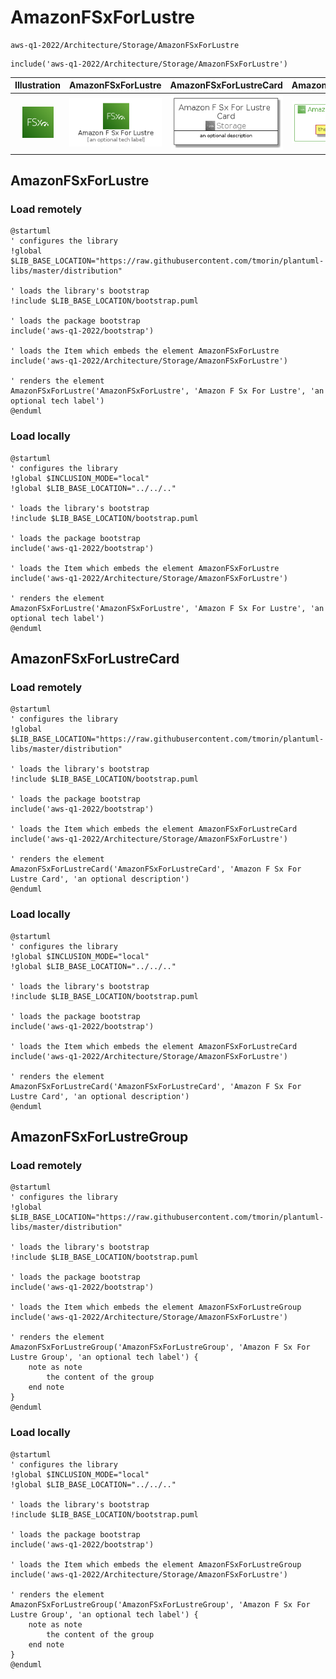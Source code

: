 # AmazonFSxForLustre


```text
aws-q1-2022/Architecture/Storage/AmazonFSxForLustre
```

```text
include('aws-q1-2022/Architecture/Storage/AmazonFSxForLustre')
```



| Illustration | AmazonFSxForLustre | AmazonFSxForLustreCard | AmazonFSxForLustreGroup |
| :---: | :---: | :---: | :---: |
| ![illustration for Illustration](../../../aws-q1-2022/Architecture/Storage/AmazonFSxForLustre.png) | ![illustration for AmazonFSxForLustre](../../../aws-q1-2022/Architecture/Storage/AmazonFSxForLustre.Local.png) | ![illustration for AmazonFSxForLustreCard](../../../aws-q1-2022/Architecture/Storage/AmazonFSxForLustreCard.Local.png) | ![illustration for AmazonFSxForLustreGroup](../../../aws-q1-2022/Architecture/Storage/AmazonFSxForLustreGroup.Local.png) |




## AmazonFSxForLustre

### Load remotely
```plantuml
@startuml
' configures the library
!global $LIB_BASE_LOCATION="https://raw.githubusercontent.com/tmorin/plantuml-libs/master/distribution"

' loads the library's bootstrap
!include $LIB_BASE_LOCATION/bootstrap.puml

' loads the package bootstrap
include('aws-q1-2022/bootstrap')

' loads the Item which embeds the element AmazonFSxForLustre
include('aws-q1-2022/Architecture/Storage/AmazonFSxForLustre')

' renders the element
AmazonFSxForLustre('AmazonFSxForLustre', 'Amazon F Sx For Lustre', 'an optional tech label')
@enduml
```

### Load locally
```plantuml
@startuml
' configures the library
!global $INCLUSION_MODE="local"
!global $LIB_BASE_LOCATION="../../.."

' loads the library's bootstrap
!include $LIB_BASE_LOCATION/bootstrap.puml

' loads the package bootstrap
include('aws-q1-2022/bootstrap')

' loads the Item which embeds the element AmazonFSxForLustre
include('aws-q1-2022/Architecture/Storage/AmazonFSxForLustre')

' renders the element
AmazonFSxForLustre('AmazonFSxForLustre', 'Amazon F Sx For Lustre', 'an optional tech label')
@enduml
```

## AmazonFSxForLustreCard

### Load remotely
```plantuml
@startuml
' configures the library
!global $LIB_BASE_LOCATION="https://raw.githubusercontent.com/tmorin/plantuml-libs/master/distribution"

' loads the library's bootstrap
!include $LIB_BASE_LOCATION/bootstrap.puml

' loads the package bootstrap
include('aws-q1-2022/bootstrap')

' loads the Item which embeds the element AmazonFSxForLustreCard
include('aws-q1-2022/Architecture/Storage/AmazonFSxForLustre')

' renders the element
AmazonFSxForLustreCard('AmazonFSxForLustreCard', 'Amazon F Sx For Lustre Card', 'an optional description')
@enduml
```

### Load locally
```plantuml
@startuml
' configures the library
!global $INCLUSION_MODE="local"
!global $LIB_BASE_LOCATION="../../.."

' loads the library's bootstrap
!include $LIB_BASE_LOCATION/bootstrap.puml

' loads the package bootstrap
include('aws-q1-2022/bootstrap')

' loads the Item which embeds the element AmazonFSxForLustreCard
include('aws-q1-2022/Architecture/Storage/AmazonFSxForLustre')

' renders the element
AmazonFSxForLustreCard('AmazonFSxForLustreCard', 'Amazon F Sx For Lustre Card', 'an optional description')
@enduml
```

## AmazonFSxForLustreGroup

### Load remotely
```plantuml
@startuml
' configures the library
!global $LIB_BASE_LOCATION="https://raw.githubusercontent.com/tmorin/plantuml-libs/master/distribution"

' loads the library's bootstrap
!include $LIB_BASE_LOCATION/bootstrap.puml

' loads the package bootstrap
include('aws-q1-2022/bootstrap')

' loads the Item which embeds the element AmazonFSxForLustreGroup
include('aws-q1-2022/Architecture/Storage/AmazonFSxForLustre')

' renders the element
AmazonFSxForLustreGroup('AmazonFSxForLustreGroup', 'Amazon F Sx For Lustre Group', 'an optional tech label') {
    note as note
        the content of the group
    end note
}
@enduml
```

### Load locally
```plantuml
@startuml
' configures the library
!global $INCLUSION_MODE="local"
!global $LIB_BASE_LOCATION="../../.."

' loads the library's bootstrap
!include $LIB_BASE_LOCATION/bootstrap.puml

' loads the package bootstrap
include('aws-q1-2022/bootstrap')

' loads the Item which embeds the element AmazonFSxForLustreGroup
include('aws-q1-2022/Architecture/Storage/AmazonFSxForLustre')

' renders the element
AmazonFSxForLustreGroup('AmazonFSxForLustreGroup', 'Amazon F Sx For Lustre Group', 'an optional tech label') {
    note as note
        the content of the group
    end note
}
@enduml
```

